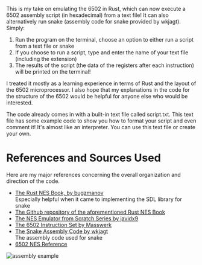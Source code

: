 This is my take on emulating the 6502 in Rust, which can now execute a 6502 assembly script (in hexadecimal) from a text file! It can also alternatively run snake (assembly code for snake provided by wkjagt). Simply:

1. Run the program on the terminal, choose an option to either run a script from a text file or snake
2. If you choose to run a script, type and enter the name of your text file (including the extension)
3. The results of the script (the data of the registers after each instruction) will be printed on the terminal!

I treated it mostly as a learning experience in terms of Rust and the layout of the 6502 microprocessor. I also hope that my explanations in the code for the structure of the 6502 would be helpful for anyone else who would be interested.

The code already comes in with a built-in text file called script.txt. This text file has some example code to show you how to format your script and even comment it! It's almost like an interpreter. You can use this text file or create your own.

# References and Sources Used 
Here are my major references concerning the overall organization and direction of the code. 
- [The Rust NES Book, by bugzmanov](https://bugzmanov.github.io/nes_ebook/chapter_1.html)
  <br>Especially helpful when it came to implementing the SDL library for snake
- [The Github repository of the aforementioned Rust NES Book](https://github.com/bugzmanov/nes_ebook)
- [The NES Emulator from Scratch Series by javidx9](https://www.youtube.com/@javidx9)
- [The 6502 Instruction Set by Masswerk](https://www.masswerk.at/6502/6502_instruction_set.html)
- [The Snake Assembly Code by wkjagt](https://gist.github.com/wkjagt/9043907)
  <br> The assembly code used for snake
- [6502 NES Reference](https://www.nesdev.org/obelisk-6502-guide/reference.html)

![assembly example](https://github.com/user-attachments/assets/2b4bc7c8-3bd7-4d7a-8274-208393254f78)
